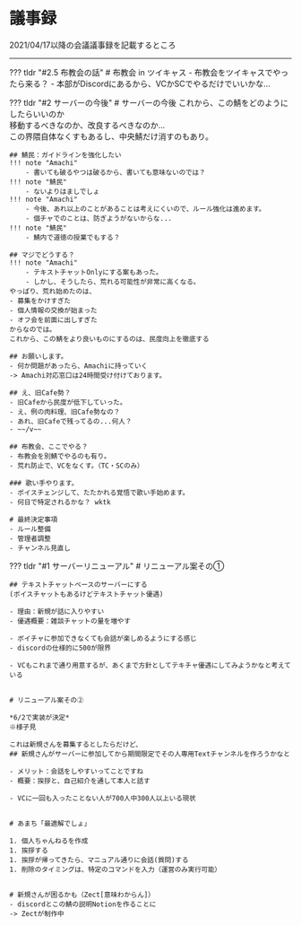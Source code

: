# 議事録
2021/04/17以降の会議議事録を記載するところ

---
<!-- !!! tldr "#3 " -->
??? tldr "#2.5 布教会の話"
    # 布教会 in ツイキャス
    - 布教会をツイキャスでやったら来る？
    - 本部がDiscordにあるから、VCかSCでやるだけでいいかな...


??? tldr "#2 サーバーの今後"
    # サーバーの今後
    これから、この鯖をどのようにしたらいいのか  
    移動するべきなのか、改良するべきなのか...  
    この界隈自体なくすもあるし、中央鯖だけ消すのもあり。

    ## 鯖民：ガイドラインを強化したい
    !!! note "Amachi"
        - 書いても破るやつは破るから、書いても意味ないのでは？
    !!! note "鯖民"
        - ないよりはましでしょ
    !!! note "Amachi"
        - 今後、あれ以上のことがあることは考えにくいので、ルール強化は進めます。
        - 個チャでのことは、防ぎようがないからな...
    !!! note "鯖民"
        - 鯖内で道徳の授業でもする？

    ## マジでどうする？
    !!! note "Amachi"
        - テキストチャットOnlyにする案もあった。
        - しかし、そうしたら、荒れる可能性が非常に高くなる。
    やっぱり、荒れ始めたのは、
    - 募集をかけすぎた 
    - 個人情報の交換が始まった
    - オフ会を前面に出しすぎた
    からなのでは。
    これから、この鯖をより良いものにするのは、民度向上を徹底する

    ## お願いします。
    - 何か問題があったら、Amachiに持っていく
    -> Amachi対応窓口は24時間受け付けております。

    ## え、旧Cafe勢？
    - 旧Cafeから民度が低下していった。
    - え、例の肉料理、旧Cafe勢なの？
    - あれ、旧Cafeで残ってるの...何人？
    - ~~/v~~

    ## 布教会、ここでやる？
    - 布教会を別鯖でやるのも有り。
    - 荒れ防止で、VCをなくす。（TC・SCのみ）

    ### 歌い手やります。
    - ボイスチェンジして、たたかれる覚悟で歌い手始めます。
    - 何日で特定されるかな？ wktk

    # 最終決定事項
    - ルール整備
    - 管理者調整
    - チャンネル見直し


??? tldr "#1 サーバーリニューアル"
    # リニューアル案その①

    ## テキストチャットベースのサーバーにする  
    (ボイスチャットもあるけどテキストチャット優遇)

    - 理由：新規が話に入りやすい
    - 優遇概要：雑談チャットの量を増やす

    - ボイチャに参加できなくても会話が楽しめるようにする感じ
    - discordの仕様的に500が限界

    - VCもこれまで通り用意するが、あくまで方針としてテキチャ優遇にしてみようかなと考えている


    # リニューアル案その②

    *6/2で実装が決定*  
    ※様子見

    これは新規さんを募集するとしたらだけど、
    ## 新規さんがサーバーに参加してから期間限定でその人専用Textチャンネルを作ろうかなと

    - メリット：会話をしやすいってことですね
    - 概要：挨拶と、自己紹介を通して本人と話す

    - VCに一回も入ったことない人が700人中300人以上いる現状


    # あまち「最適解でしょ」

    1. 個人ちゃんねるを作成
    1. 挨拶する
    1. 挨拶が帰ってきたら、マニュアル通りに会話(質問)する
    1. 削除のタイミングは、特定のコマンドを入力（運営のみ実行可能）


    # 新規さんが困るかも（Zect[意味わからん]）
    - discordとこの鯖の説明Notionを作ることに  
    -> Zectが制作中